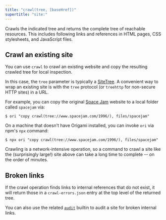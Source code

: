 ```yaml
---
title: "crawl(tree, [baseHref])"
supertitle: "site:"
---
```


Crawls the indicated tree and returns the complete tree of reachable resources. This includes following links and references in HTML pages, CSS stylesheets, and JavaScript files.

## Crawl an existing site

You can use `crawl` to crawl an existing website and copy the resulting crawled tree for local inspection.

In this case, the `tree` parameter is typically a [SiteTree](/async-tree/SiteTree.html). A convenient way to wrap an existing site is with the `tree` protocol (or `treehttp` for non-secure HTTP sites) in a URL.

For example, you can copy the original [Space Jam](https://www.spacejam.com/1996/) website to a local folder called `spacejam` via:

```console
$ ori "copy crawl(tree://www.spacejam.com/1996/), files/spacejam"
```

On a machine that doesn't have Origami installed, you can invoke `ori` via npm's `npx` command:

```console
$ npx ori "copy crawl(tree://www.spacejam.com/1996/), files/spacejam"
```

Crawling is a network-intensive operation, so a command to crawl a site like the (surprisingly large!) site above can take a long time to complete -- on the order of minutes.

## Broken links

If the crawl operation finds links to internal references that do not exist, it will return those in a `crawl-errors.json` entry at the top level of the returned tree.

You can also use the related [`audit`](audit.html) builtin to audit a site for broken internal links.
